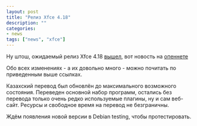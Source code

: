 ```yaml
---
layout: post
title: "Релиз Xfce 4.18"
description: ""
categories:
- news
tags: ["news", "xfce"]
---
```


Ну штош, ожидаемый релиз Xfce 4.18 [вышел](https://alexxcons.github.io/blogpost_8.html),
вот новость на [опеннете](https://www.opennet.ru/opennews/art.shtml?num=58330)


Обо всех изменениях - а их довольно много - можно почитать по приведенным выше ссылках.


Казахский перевод был обновлён до максимального возможного состояния. Переведен основной набор программ,
остались без перевода только очень редко используемые плагины, ну и сам веб-сайт. Ресурсы и свободное время на перевод не безграничны.


Ждём появления новой версии в Debian testing, чтобы протестировать.
